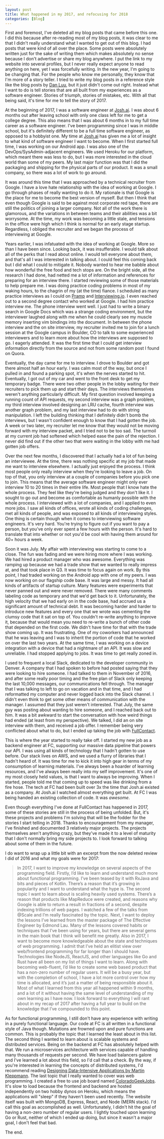 ```yaml
---
layout: post
title: What happened in my 2017, and refocusing for 2018
categories: [Blog]
---
```

First and foremost, I've deleted all my blog posts that came before this one. I did this because after re-reading most of my blog posts, it was clear to me that I didn't really understand what I wanted to get out of this blog. I had posts that were kind of all over the place. Some posts were absolutely written just for the sake of writing them which makes absolutely no sense because I don't advertise or share my blog anywhere. I put the link to my website into several profiles, but I never really expect anyone to read anything on here, yet I was forcefully writing. In the new year, I'm going to be changing that. For the people who know me personally, they know that I'm more of a story teller. I tried to write my blog posts in a reference style like the blog posts by [Dan Luu](http://danluu.com/), but it just didn't come out right. Instead what I want to do is tell stories that are all built from my experiences as a software engineer. Stories of triumph, stories of mistakes, etc. With all that being said, it's time for me to tell the story of 2017.

At the beginning of 2017, I was a software engineer at [Josh.ai](https://www.josh.ai/). I was about 6 months out after leaving school with only one class left for me to get a college degree. This also means that I was about 6 months in to my full time career as a software engineer. I've been programming since I was in middle school, but it's definitely different to be a full time software engineer, as opposed to a hobbyist one. My time at [Josh.ai](https://www.josh.ai/) has given me a lot of insight to what kind of software engineer I want to become. When I first started full time, I was working on our Android app. I was also one of the DevOps/SysAdmin-adjacent engineers. We used Heroku for our platform, which meant there was less to do, but I was more interested in the cloud world than some of my peers. My last major function was that I did the packaging and shipping for the physical parts of our product. It was a small company, so there was a lot of work to go around.

It was around this time that I was approached by a technical recruiter from Google. I have a love hate relationship with the idea of working at Google. I go through phases of really wanting to do it. My rationale is that Google is the place for me to become the best version of myself. But then I think that even though Google is said to be against most corporate red tape, there are still the politics of joining a larger company. Not all of the work there is glamorous, and the variations in between teams and their abilities was a bit worrysome. At the time, my work was becoming a little stale, and tensions in the office were high which I think is normal for an early stage startup. Regardless, I obliged the recruiter and we began the process of interviewing at Google.

Years earlier, I was infatuated with the idea of working at Google. More so than I have been since. Looking back, it was insufferable. I would talk about all of the perks that I read about online. I would tell everyone about them, and that's all I was interested in talking about. I could feel this coming back but I did what I could to mitigate it. Nobody wanted to hear me babble about how wonderful the free food and tech stops are. On the bright side, all the research I had done, had netted me a lot of information and references for preparing for an interview there. I started reviewing some of those materials to help prepare me. I was doing practice coding problems in most of my waking hours, to the chagrin of my (at the time) fiance. I scheduled as many practice interviews as I could on [Pramp](https://www.pramp.com/#/) and [Interviewing.io](https://interviewing.io/). I even reached out to a second degree contact who worked at Google. I had him practice interview me. The phone interview went well. I just had to write a binary search in Google Docs which was a strange coding environment, but the interviewer laughed along with me when he could clearly see my muscle memory inserting vim bindings into the document. In between the phone interview and the on site interview, my recruiter invited me to join for a lunch session at the Google campus in Boulder, CO to talk to some experienced interviewers and to learn more about how the interviews are supposed to go. I eagerly attended. It was the first time that I could get interview information directly from the source and not from some random post I found on Quora.

Eventually, the day came for me to interview. I drove to Boulder and got there almost half an hour early. I was calm most of the way, but once I pulled in and found a parking spot, it's when the nerves started to hit. Eventually, I got out of my car and went to the front desk to get my temporary badge. There were two other people in the lobby waiting for their recruiters to pick them up and start their days. The interviews themselves weren't anything particularly difficult. My first question involved keeping a running count of API requests, my second interview was a graph problem, my third interview involved designing an LRU cache, fourth interview was another graph problem, and my last interview had to do with string manipulation. I left the building thinking that I definitely didn't bomb the interviews, but I wasn't confident enough to know that I had gotten the job. A week or two later, my recruiter let me know that they would not be moving forward with my interview packet, and I tried not to be too sad. The turmoil at my current job had softened which helped ease the pain of the rejection. I never did find out if the other two that were waiting in the lobby with me had gotten job offers.

Over the next few months, I discovered that I actually had a lot of fun being an interviewee. At the time, there was nothing specific at my job that made me want to interview elsewhere. I actually just enjoyed the process. I think most people only really interview when they're looking to leave a job. On top of that, you only interview at a couple of companies before you pick one to join. This means that the average software engineer might only ever interview 10 to 20 times in their entire life. Most people that I know hate the whole process. They feel like they're being judged and they don't like it. I sought to go out and become as comfortable as humanly possible with the whole process. I interviewed with a lot of companies, and I applied to even more jobs. I saw all kinds of offices, wrote all kinds of coding challenges, met all kinds of people, and was exposed to all kinds of interviewing styles. One thing is certain though when it comes to interviewing software engineers. It's very hard. You're trying to figure out if you want to pay a person, but you've only ever spent a few hours with the person. It's hard to translate that into whether or not you'd be cool with having them around for 40+ hours a week.

Soon it was July. My affair with interviewing was starting to come to a close. The fun was fading and we were hiring more where I was working. We had hired a product manager who was awesome. Everything was ramping up because we had a trade show that we wanted to really impress at, and that took place in Q3. It was time to focus again on work. By this point, I had traded working on the Android app with one of my peers. I was now working on our flagship code base. It was large and messy. It had all kinds of artifacts of startup culture. Many features were experiments that never panned out and were never removed. There were many comments labeling code as temporary and that we'd get back to it. Unfortunately, the high velocity that we had early on in the code base, had accrued us a significant amount of technical debt. It was becoming harder and harder to introduce new features and every one that we wrote was cementing the clumsy code that it sat on top of. You couldn't re-write anything to improve it, because that would mean you need to re-write a bunch of other code that depended on the first code. We didn't have time for that with the trade show coming up. It was frustrating. One of my coworkers had announced that he was leaving and I was to inherit the portion of code that he worked on over the last two years. At the same time, I was working on a device integration with a device that had a nightmare of an API. It was slow and unreliable. I had stopped applying to jobs. It was time to get really zoned in.

I used to frequent a local Slack, dedicated to the developer community in Denver. A company that I had spoken to before had posted saying that they were looking to hire someone. I had talked to them in November of 2016, and after some really poor timing and the free plan of Slack only keeping the last 10,000 messages, our communications fell through. The manager that I was talking to left to go on vacation and in that time, and I had reformatted my computer and never logged back into the Slack channel. I didn't even think to get some other means of communication with the manager. I assumed that they just weren't interested. That July, the same guy was posting about wanting to hire someone, and I reached back out to him. It was a bit awkward to start the conversation with how weird things had ended (at least from my perspective). We talked, I did an on site interview with them, and received a job offer. I remember being very conflicted about what to do, but I ended up taking the job with [FullContact](https://www.fullcontact.com/).

This is where the year started to really take off. I started my new job as a backend engineer at FC, supporting our massive data pipeline that powers our API. I was using all kinds of technology that I hadn't gotten to use before. Our stack lives on AWS, and we used a flurry of libraries that I hadn't heard of. It was time for me to kick it into high gear in terms of my consumption of learning materials. I've always been a hoarder of learning resources, and I've always been really into my self improvement. It's one of my most closely held values, is that I want to always be improving. When I started, people told me that coming up to speed was like drinking from a fire hose. The tech at FC had been built over 3x the time that Josh.ai existed as a company. At Josh.ai I watched almost everything get built. At FC I was being handed an existing collection of code. It was *awesome*.

Even though everything I've done at FullContact has happened in 2017, some of these stories are still in the process of being unfolded. But, it's these projects and problems I'm solving that will be the fodder for the stories I start telling in 2018. Thanks to encouragement from my manager, I've finished and documented 3 relatively major projects. The projects themselves aren't anything crazy, but they've made it to a level of maturity that I don't normally bring my side projects to. I look forward to talking about some of them in the future.

I do want to wrap up a little bit with an excerpt from the now deleted review I did of 2016 and what my goals were for 2017:

> In 2017, I want to improve my knowledge on several aspects of the programming field. Firstly, I’d like to learn and understand much more about functional programming. I’ve been teased by it with RxJava and bits and pieces of Kotlin. There’s a reason that it’s growing in popularity and I want to understand what the hype is. The second topic I want to learn about is scaling heavily used systems. There’s a reason that products like MapReduce were created, and reasons why Google is able to return a result in fractions of a second, despite indexing trillions of web pages. I watched a few of the talks from @Scale and I’m really fascinated by the topic. Next, I want to deploy the lessons I’ve learned from the master package of The Effective Engineer by Edmond Lau. Many of the lessons covered habits or techniques that I’ve been using for years, but there are several gems in the main book that I think will benefit me greatly. Also in 2017, I want to become more knowledgeable about the state and techniques of web programming. I admit that I’ve held an elitist view over web/frontend programming for far longer than I should have. Technologies like NodeJS, ReactJS, and other languages like Go and Rust have all been on my list of things I want to learn. Along with becoming web-fluent, I’d like to create some web based product that has a non-zero number of regular users. It will be a busy year, but with the completion of school, I have a lot more control over how my time is allocated, and it’s just a matter of being responsible about it. Most of what I learned from this year all happened within 9 months, and a lot of it without having the same level of understanding of my own learning as I have now. I look forward to everything I will rant about in my recap of 2017 after having a full year to build on the knowledge that I’ve compounded to this point.

As for functional programming, I still don't have any experience with writing in a purely functional language. Our code at FC is all written in a functional style of Java though. Mutations are frowned upon and pure functions are common. This is probably the topic that I learned the least about in this list. The second thing I wanted to learn about is scalable systems and distributed services. Being on the backend at FC has absolutely helped with that. We run a microservices architecture with services capable of handling many thousands of requests per second. We have load balancers galore and I've learned a lot about this field, so I'd call that a check. By the way, if you're interested in learning the concepts of distributed systems, I'd recommend reading [Designing Data-Intensive Applications by Martin Kleppmann](https://www.amazon.com/Designing-Data-Intensive-Applications-Reliable-Maintainable/dp/1449373321). The last topic that I really wanted to cover was web programming. I created a free to use job board named [ColoradoGeekJobs](http://www.coloradogeekjobs.com/). It's slow to load because the frontend and backend are hosted independently on two hobby dynos on Heroku, which means the applications will "sleep" if they haven't been used recently. The website itself was built with MongoDB, Express, React, and Node (MERN stack). I'd call this goal as accomplished as well. Unfortunately, I didn't hit the goal of having a non-zero number of regular users. I lightly touched upon learning Go or Rust, neither of which I ended up doing, but since it wasn't a major goal, I don't feel that bad.

The end.
